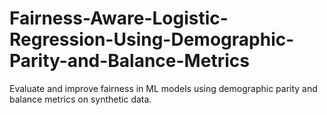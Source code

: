 # Fairness-Aware-Logistic-Regression-Using-Demographic-Parity-and-Balance-Metrics
Evaluate and improve fairness in ML models using demographic parity and balance metrics on synthetic data.

